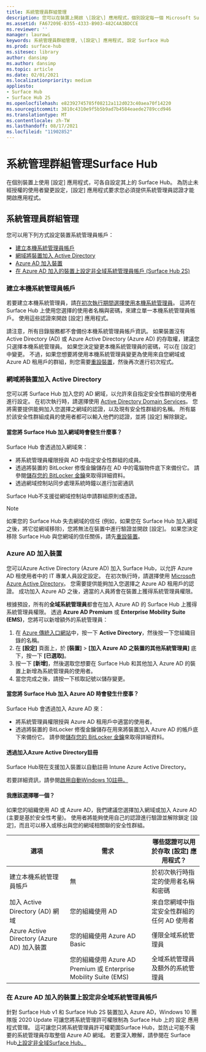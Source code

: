 ```yaml
---
title: 系統管理員群組管理
description: 您可以在裝置上開啟 \[設定\] 應用程式，個別設定每一個 Microsoft Surface Hub。
ms.assetid: FA67209E-B355-4333-B903-482C4A3BDCCE
ms.reviewer: ''
manager: laurawi
keywords: 系統管理員群組管理, \[設定\] 應用程式, 設定 Surface Hub
ms.prod: surface-hub
ms.sitesec: library
author: dansimp
ms.author: dansimp
ms.topic: article
ms.date: 02/01/2021
ms.localizationpriority: medium
appliesto:
- Surface Hub
- Surface Hub 2S
ms.openlocfilehash: e82392745785f08212a112d023c40aea70f14220
ms.sourcegitcommit: 3810c4310e9f5b5b9ad7b4584eaede2789ccd946
ms.translationtype: MT
ms.contentlocale: zh-TW
ms.lasthandoff: 08/17/2021
ms.locfileid: "11902852"
---
```

# <a name="admin-group-management-for-surface-hub"></a>系統管理群組管理Surface Hub


在個別裝置上使用 [設定] 應用程式，可各自設定其上的 Surface Hub。 為防止未經授權的使用者變更設定，\[設定\] 應用程式要求您必須提供系統管理員認證才能開啟應用程式。


## <a name="admin-group-management"></a>系統管理員群組管理

您可以用下列方式設定裝置系統管理員帳戶：

- [建立本機系統管理員帳戶](#create-a-local-admin-account)
- [網域將裝置加入 Active Directory](#domain-join-the-device-to-active-directory)
- [Azure AD 加入裝置](#azure-ad-join-the-device)
- [在 Azure AD 加入的裝置上設定非全域系統管理員帳戶 (Surface Hub 2S) ](#configure-non-global-admin-accounts-on-azure-ad-joined-devices)


### <a name="create-a-local-admin-account"></a>建立本機系統管理員帳戶

若要建立本機系統管理員，請[在初次執行期間選擇使用本機系統管理員](first-run-program-surface-hub.md)。 這將在 Surface Hub 上使用您選擇的使用者名稱與密碼，來建立單一本機系統管理員帳戶。 使用這些認證來開啟 \[設定\] 應用程式。

請注意，所有目錄服務都不會備份本機系統管理員帳戶資訊。 如果裝置沒有 Active Directory (AD) 或 Azure Active Directory (Azure AD) 的存取權，建議您只選擇本機系統管理員。 如果您決定變更本機系統管理員的密碼，可以在 \[設定\] 中變更。 不過，如果您想要將使用本機系統管理員變更為使用來自您網域或 Azure AD 租用戶的群組，則您需要[重設裝置](device-reset-surface-hub.md)，然後再次進行初次程式。

### <a name="domain-join-the-device-to-active-directory"></a>網域將裝置加入 Active Directory

您可以將 Surface Hub 加入您的 AD 網域，以允許來自指定安全性群組的使用者進行設定。 在初次執行時，請選擇使用 [Active Directory Domain Services](first-run-program-surface-hub.md#active-directory-domain-services)。 您將需要提供能夠加入您選擇之網域的認證，以及現有安全性群組的名稱。 所有屬於該安全性群組成員的使用者都可以輸入他們的認證，並將 \[設定\] 解除鎖定。

#### <a name="what-happens-when-you-domain-join-your-surface-hub"></a>當您將 Surface Hub 加入網域時會發生什麼事？
Surface Hub 會透過加入網域來：
- 將系統管理員權限授與 AD 中指定安全性群組的成員。
- 透過將裝置的 BitLocker 修復金鑰儲存在 AD 中的電腦物件底下來備份它。 請參閱[儲存您的 BitLocker 金鑰](save-bitlocker-key-surface-hub.md)來取得詳細資料。
- 透過網域控制站同步處理系統時鐘以進行加密通訊

Surface Hub不支援從網域控制站申請群組原則或憑證。

> [!NOTE]
> 如果您的 Surface Hub 失去網域的信任 (例如，如果您在 Surface Hub 加入網域之後，將它從網域移除)，您將無法在裝置中進行驗證並開啟 \[設定\]。 如果您決定移除 Surface Hub 與您網域的信任關係，請先[重設裝置](device-reset-surface-hub.md)。


### <a name="azure-ad-join-the-device"></a>Azure AD 加入裝置

您可以Azure Active Directory (Azure AD) 加入 Surface Hub，以允許 Azure AD 租使用者中的 IT 專業人員設定設定。 在初次執行時，請選擇使用 [Microsoft Azure Active Directory](first-run-program-surface-hub.md#microsoft-azure-active-directory)。 您需要提供能夠加入您選擇之 Azure AD 租用戶的認證。 成功加入 Azure AD 之後，適當的人員將會在裝置上獲得系統管理員權限。

根據預設，所有的**全域系統管理員**都會在加入 Azure AD 的 Surface Hub 上獲得系統管理員權限。 透過 **Azure AD Premium** 或 **Enterprise Mobility Suite (EMS)**，您將可以新增額外的系統管理員：
1.  在 [Azure 傳統入口網站](https://manage.windowsazure.com/)中，按一下 **Active Directory**，然後按一下您組織目錄的名稱。
2.  在 **\[設定\]** 頁面上，於 **\[裝置\]**  >  **\[加入 Azure AD 之裝置的其他系統管理員\]** 底下，按一下 **\[已選取\]**。
3.  按一下 **\[新增\]**，然後選取您想要在 Surface Hub 和其他加入 Azure AD 的裝置上新增為系統管理員的使用者。
4.  當您完成之後，請按一下核取記號以儲存變更。

#### <a name="what-happens-when-you-azure-ad-join-your-surface-hub"></a>當您將 Surface Hub 加入 Azure AD 時會發生什麼事？
Surface Hub 會透過加入 Azure AD 來：
- 將系統管理員權限授與 Azure AD 租用戶中適當的使用者。
- 透過將裝置的 BitLocker 修復金鑰儲存在用來將裝置加入 Azure AD 的帳戶底下來備份它。 請參閱[儲存您的 BitLocker 金鑰](save-bitlocker-key-surface-hub.md)來取得詳細資料。

#### <a name="automatic-enrollment-via-azure-active-directory-join"></a>透過加入Azure Active Directory註冊

Surface Hub現在支援加入裝置以自動註冊 Intune Azure Active Directory。 

若要詳細資訊，請參閱[啟用自動Windows 10註冊。](/intune/windows-enroll#enable-windows-10-automatic-enrollment)

#### <a name="which-should-i-choose"></a>我應該選擇哪一個？

如果您的組織使用 AD 或 Azure AD，我們建議您選擇加入網域或加入 Azure AD (主要是基於安全性考量)。 使用者將能夠使用自己的認證進行驗證並解除鎖定 \[設定\]，而且可以移入或移出與您的網域相關聯的安全性群組。

| 選項                                            | 需求                            | 哪些認證可以用於存取 \[設定\] 應用程式？  |
|---------------------------------------------------|-----------------------------------------|-------|
| 建立本機系統管理員帳戶                      | 無                                    | 於初次執行時指定的使用者名稱和密碼 |
| 加入 Active Directory (AD) 網域              | 您的組織使用 AD               | 來自您網域中指定安全性群組的任何 AD 使用者 |
| Azure Active Directory (Azure AD) 加入裝置 | 您的組織使用 Azure AD Basic   | 僅限全域系統管理員 |
| &nbsp;                                            | 您的組織使用 Azure AD Premium 或 Enterprise Mobility Suite (EMS) | 全域系統管理員及額外的系統管理員 |


### <a name="configure-non-global-admin-accounts-on-azure-ad-joined-devices"></a>在 Azure AD 加入的裝置上設定非全域系統管理員帳戶

針對 Surface Hub v1 和 Surface Hub 2S 裝置加入 Azure AD，Windows 10 團隊版 2020 Update 可讓您將系統管理許可權限制為 Surface Hub 上的 設定 應用程式管理。 這可讓您只將系統管理員許可權範圍Surface Hub，並防止可能不需要的系統管理員存取整個 Azure AD 網域。 若要深入瞭解，請參閱在 Surface Hub[上設定非全域Surface Hub。](surface-hub-2s-nonglobal-admin.md)